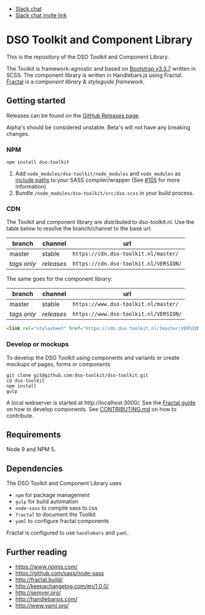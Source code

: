 * [Slack chat](https://dso-toolkit.slack.com/)
* [Slack chat invite link](https://join.slack.com/t/dso-toolkit/shared_invite/enQtNDA5Mjk5MTU5MDEyLTk5OWFmMWYwODlhMmRhMzMzN2E1NzZhNmQwYzhiNDliZGQ0NGMxMmE4MzkxM2U2NjZjNzNmZDQ0YmY3YTRiNTg)

# DSO Toolkit and Component Library
This is the repository of the DSO Toolkit and Component Library.

The Toolkit is framework-agnostic and based on [Bootstrap v3.3.7](https://getbootstrap.com/docs/3.3) written in SCSS. The component library is written in Handlebars.js using Fractal. [Fractal](https://fractal.build) is a _component library & styleguide framework_.

## Getting started
Releases can be found on the [GitHub Releases page](https://github.com/dso-toolkit/dso-toolkit/releases).

Alpha's should be considered unstable. Beta's will not have any breaking changes.

### NPM
```
npm install dso-toolkit
```

1. Add `node_modules/dso-toolkit/node_modules` and `node_modules` as [include paths](https://github.com/sass/node-sass#includepaths) to your SASS compiler/wrapper (See [#105](https://github.com/dso-toolkit/dso-toolkit/issues/105) for more information)
2. Bundle `/node_modules/dso-toolkit/src/dso.scss` in your build process.

### CDN
The Toolkit and component library are distributed to dso-toolkit.nl. Use the table below to resolve the branch/channel to the base url:

| branch      | channel    | url                                    |
|-------------|------------|----------------------------------------|
| master      | stable     | `https://cdn.dso-toolkit.nl/master/`   |
| *tags only* | *releases* | `https://cdn.dso-toolkit.nl/VERSION/`  |

The same goes for the component library:

| branch      | channel    | url                                    |
|-------------|------------|----------------------------------------|
| master      | stable     | `https://www.dso-toolkit.nl/master/`   |
| *tags only* | *releases* | `https://www.dso-toolkit.nl/VERSION/`  |

```html
<link rel="stylesheet" href="https://cdn.dso-toolkit.nl/[master|VERSION]/styles/dso.css" />
```

### Develop or mockups
To develop the DSO Toolkit using components and variants or create mockups of pages, forms or components
```
git clone git@github.com:dso-toolkit/dso-toolkit.git
cd dso-toolkit
npm install
gulp
```

A local webserver is started at http://localhost:3000/. See the [Fractal guide](https://fractal.build/) on how to develop components. See [CONTRIBUTING.md](CONTRIBUTING.md) on how to contribute.

## Requirements
Node 9 and NPM 5.

## Dependencies
The DSO Toolkit and Component Library uses
* `npm` for package management
* `gulp` for build automation
* `node-sass` to compile sass to css
* `fractal` to document the Toolkit
* `yaml` to configure fractal components

Fractal is configured to use `handlebars` and `yaml`.

## Further reading
* https://www.npmjs.com/
* https://github.com/sass/node-sass
* http://fractal.build/
* http://keepachangelog.com/en/1.0.0/
* http://semver.org/
* http://handlebarsjs.com/
* http://www.yaml.org/
